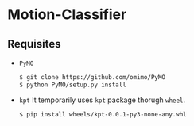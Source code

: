 # Motion-Classifier

## Requisites

* `PyMO`
  ```bash
  $ git clone https://github.com/omimo/PyMO
  $ python PyMO/setup.py install
  ```
* `kpt`
  It temporarily uses `kpt` package thorugh `wheel`.
  ```bash
  $ pip install wheels/kpt-0.0.1-py3-none-any.whl
  ```